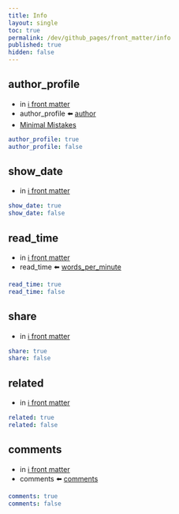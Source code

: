 ```yaml
---
title: Info
layout: single
toc: true
permalink: /dev/github_pages/front_matter/info
published: true
hidden: false
---
```


<head>
  <base target="_blank">
</head>



## author_profile

- in [ℹ️ front matter](/dev/github_pages/front_matter/scope)
- author_profile ⬅️ [author](/dev/github_pages/config/info#site-author)
- [Minimal Mistakes](https://mmistakes.github.io/minimal-mistakes/docs/layouts/#author-profile)

```yml
author_profile: true
author_profile: false
```



## show_date

- in [ℹ️ front matter](/dev/github_pages/front_matter/scope)

```yml
show_date: true
show_date: false
```



## read_time

- in [ℹ️ front matter](/dev/github_pages/front_matter/scope)
- read_time ⬅️ [words_per_minute](/dev/github_pages/config/info#site-settings)

```yml
read_time: true
read_time: false
```



## share

- in [ℹ️ front matter](/dev/github_pages/front_matter/scope)

```yml
share: true
share: false
```



## related

- in [ℹ️ front matter](/dev/github_pages/front_matter/scope)

```yml
related: true
related: false
```



## comments

- in [ℹ️ front matter](/dev/github_pages/front_matter/scope)
- comments ⬅️ [comments](/dev/github_pages/config/tool#comments)

```yml
comments: true
comments: false
```
